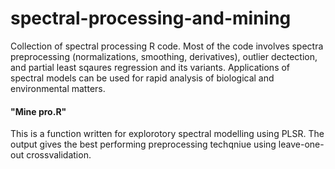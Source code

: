 # spectral-processing-and-mining
Collection of spectral processing R code. Most of the code involves spectra preprocessing (normalizations, smoothing, derivatives), outlier dectection, and partial least sqaures regression and its variants. Applications of spectral models can be used for rapid analysis of biological and environmental matters. 

#### "Mine pro.R" 
This is a function written for explorotory spectral modelling using PLSR. The output gives the best performing preprocessing techqniue using leave-one-out crossvalidation. 

